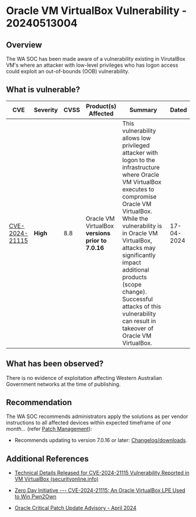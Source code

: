 # Oracle VM VirtualBox Vulnerability - 20240513004

## Overview

The WA SOC has been made aware of a vulnerability existing in VirutalBox VM's where an attacker with low-level privileges who has logon access could exploit an out-of-bounds (OOB) vulnerability.

## What is vulnerable?

| CVE                                                               | Severity | CVSS | Product(s) Affected                               | Summary                                                                                                                                                                                                                                                                                                                                                                      | Dated      |
| ----------------------------------------------------------------- | -------- | ---- | ------------------------------------------------- | ---------------------------------------------------------------------------------------------------------------------------------------------------------------------------------------------------------------------------------------------------------------------------------------------------------------------------------------------------------------------------- | ---------- |
| [CVE-2024-21115](https://nvd.nist.gov/vuln/detail/CVE-2024-21115) | **High** | 8.8  | Oracle VM VirtualBox **versions prior to 7.0.16** | This vulnerability allows low privileged attacker with logon to the infrastructure where Oracle VM VirtualBox executes to compromise Oracle VM VirtualBox. While the vulnerability is in Oracle VM VirtualBox, attacks may significantly impact additional products (scope change). Successful attacks of this vulnerability can result in takeover of Oracle VM VirtualBox. | 17-04-2024 |

## What has been observed?

There is no evidence of exploitation affecting Western Australian Government networks at the time of publishing.

## Recommendation

The WA SOC recommends administrators apply the solutions as per vendor instructions to all affected devices within expected timeframe of *one month...* (refer [Patch Management](../guidelines/patch-management.md)):

- Recommends updating to version 7.0.16 or later: [Changelog/downloads](https://www.virtualbox.org/wiki/Changelog-7.0#v16).

## Additional References

- [Technical Details Released for CVE-2024-21115 Vulnerability Reported in VM VirtualBox (securityonline.info)](https://securityonline.info/technical-details-released-for-cve-2024-21115-vulnerability-reported-in-vm-virtualbox/)

- [Zero Day Initiative --- CVE-2024-21115: An Oracle VirtualBox LPE Used to Win Pwn2Own](https://www.zerodayinitiative.com/blog/2024/5/9/cve-2024-21115-an-oracle-virtualbox-lpe-used-to-win-pwn2own)

- [Oracle Critical Patch Update Advisory - April 2024](https://www.oracle.com/security-alerts/cpuapr2024.html#AppendixOVIR)
